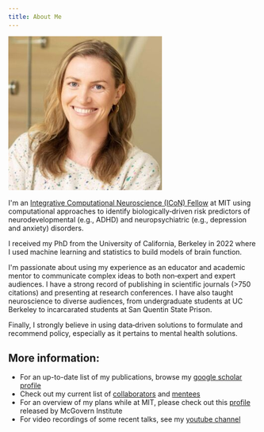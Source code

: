 ```yaml
---
title: About Me
---
```


![](assets/images/profile_mk.png)

I'm an [Integrative Computational Neuroscience (ICoN) Fellow](https://yangtan.mit.edu/icon/) at MIT using computational approaches to identify biologically‐driven risk predictors of neurodevelopmental (e.g., ADHD) and neuropsychiatric (e.g., depression and anxiety) disorders. 

I received my PhD from the University of California, Berkeley in 2022 where I used machine learning and statistics to build models of brain function.

I'm passionate about using my experience as an educator and academic mentor to communicate complex ideas to both non‐expert and expert audiences. 
I have a strong record of publishing in scientific journals (>750 citations) and presenting at research conferences. I have also taught neuroscience to diverse audiences, from undergraduate students at UC Berkeley to incarcarated students at San Quentin State Prison. 

Finally, I strongly believe in using data‐driven solutions to formulate and recommend policy, especially as it pertains to mental health solutions. 

## More information: 
* For an up-to-date list of my publications, browse my [google scholar profile](https://scholar.google.com/citations?user=YS9zF8gAAAAJ&hl=en)
* Check out my current list of [collaborators](assets/images/collaborators.png) and [mentees](../MIT-Projects/mentorship/urops.md)
* For an overview of my plans while at MIT, please check out this [profile](https://mcgovern.mit.edu/2023/06/08/refining-mental-health-diagnoses/) released by McGovern Institute
* For video recordings of some recent talks, see my [youtube channel](https://www.youtube.com/@maedbhking6900/featured)